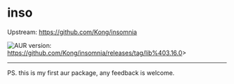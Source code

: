 # inso

Upstream: <https://github.com/Kong/insomnia>

![AUR version](https://img.shields.io/aur/version/inso-bin): <https://github.com/Kong/insomnia/releases/tag/lib%403.16.0>>

---

PS. this is my first aur package, any feedback is welcome.
